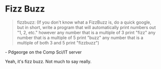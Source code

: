 # Fizz Buzz
> fizzbuzz: (If you don't know what a FizzBuzz is, do a quick google, but in short, write a program that will automatically print numbers out "1, 2, etc." however any number that is a multiple of 3 print "fizz" any number that is a multiple of 5 print "buzz" any number that is a multiple of both 3 and 5 print "fizzbuzz")

\- Pdgeorge on the Comp Sci/IT server

Yeah, it's fizz buzz. Not much to say really.
